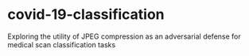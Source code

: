 # covid-19-classification
Exploring the utility of JPEG compression as an adversarial defense for medical scan classification tasks
